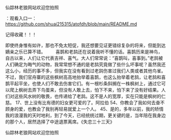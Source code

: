 仙踪林老狼网站欢迎您拍照

：观看入口一：https://github.com/shuai215315/atofdh/blob/main/README.md


记得收藏！！！



即使终身惟有如许，那也不免太短促，我还想要见证更错综复杂的将来，但能到达嫡亲之乐已算不错。
　　喜鹊和老鸹还在说着我听不懂的话。喜鹊历来是神鸟，自古以来，人们让它代表吉祥、喜气。大人们常常说：“喜鹊叫，喜事到。”老鸹被人们确定为晦气的动物，我常常想不通的是老鸹究竟做了些什么坏事呢？虽然我还这么小，经历的事不多，但我实在没有看到过老鸹伤害过我们人类或者其他鸟雀。不过，我们官舟寨的这些枫树高高地抬举着喜鹊，也这么抬举着老鸹，让老鸹和喜鹊平起平坐，也使人们不敢去伤害它们。有一根杉条斜搁在一株枫树上，通过它可以爬上枫树去弄下鸟蛋来，但没有人敢上去，怕下不来，怕下来了没有好结果。人们对这些风水树的敬畏，也传递给了老鸹。这不是人的宽厚，实在只能是枫树的仁慈。
	17、世上没有比有德的妇女更可爱的了。阿拉伯
	54、你教会了我如何去奋不顾身的爱，也教会了我别再轻易就爱上一个人。
	45、是的，多年以前，我的矫情我的浪漫我的天时地利，到了今天，已经统统过期，更关键的是，当年陪在我身边的那个人，居然选择了中途退票离席。《失恋三十三天》







仙踪林老狼网站欢迎您拍照
